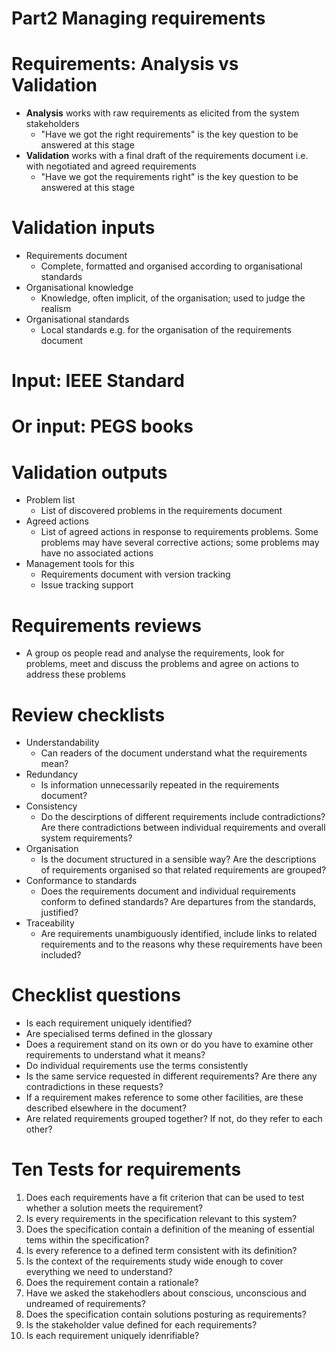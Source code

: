 # Part2 Managing requirements

# Requirements: Analysis vs Validation

- **Analysis** works with raw requirements as elicited from the system stakeholders
  - "Have we got the right requirements" is the key question to be answered at this stage
- **Validation** works with a final draft of the requirements document i.e. with negotiated and agreed requirements
  - "Have we got the requirements right" is the key question to be answered at this stage

# Validation inputs

- Requirements document
  - Complete, formatted and organised according to organisational standards
- Organisational knowledge
  - Knowledge, often implicit, of the organisation; used to judge the realism
- Organisational standards
  - Local standards e.g. for the organisation of the requirements document

# Input: IEEE Standard

# Or input: PEGS books

# Validation outputs

- Problem list
  - List of discovered problems in the requirements document
- Agreed actions
  - List of agreed actions in response to requirements problems. Some problems may have several corrective actions; some problems may have no associated actions
- Management tools for this
  - Requirements document with version tracking
  - Issue tracking support

# Requirements reviews

- A group os people read and analyse the requirements, look for problems, meet and discuss the problems and agree on actions to address these problems

# Review checklists

- Understandability
  - Can readers of the document understand what the requirements mean?
- Redundancy
  - Is information unnecessarily repeated in the requirements document?
- Consistency
  - Do the descirptions of different requirements include contradictions? Are there contradictions between individual requirements and overall system requirements?
- Organisation
  - Is the document structured in a sensible way? Are the descriptions of requirements organised so that related requirements are grouped?
- Conformance to standards
  - Does the requirements document and individual requirements conform to defined standards? Are departures from the standards, justified?
- Traceability
  - Are requirements unambiguously identified, include links to related requirements and to the reasons why these requirements have been included?

# Checklist questions

- Is each requirement uniquely identified?
- Are specialised terms defined in the glossary
- Does a requirement stand on its own or do you have to examine other requirements to understand what it means?
- Do individual requirements use the terms consistently
- Is the same service requested in different requirements? Are there any contradictions in these requests?
- If a requirement makes reference to some other facilities, are these described elsewhere in the document?
- Are related requirements grouped together? If not, do they refer to each other?

# Ten Tests for requirements

1. Does each requirements have a fit criterion that can be used to test whether a solution meets the requirement?
2. Is every requirements in the specification relevant to this system?
3. Does the specification contain a definition of the meaning of essential tems within the specification?
4. Is every reference to a defined term consistent with its definition?
5. Is the context of the requirements study wide enough to cover everything we need to understand?
6. Does the requirement contain a rationale?
7. Have we asked the stakehodlers about conscious, unconscious and undreamed of requirements?
8. Does the specification contain solutions posturing as requirements?
9. Is the stakeholder value defined for each requirements?
10. Is each requirement uniquely idenrifiable?

